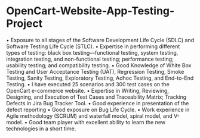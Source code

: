 # OpenCart-Website-App-Testing-Project

•	Exposure to all stages of the Software Development Life Cycle (SDLC) and Software Testing Life Cycle (STLC).
•	Expertise in performing different types of testing: black box testing—functional testing, system testing, integration testing, and non-functional testing; performance testing; usability testing; and compatibility testing.
•	Good Knowledge of White Box Testing and User Acceptance Testing (UAT), Regression Testing, Smoke Testing, Sanity Testing, Exploratory Testing, Adhoc Testing, and End-to-End Testing.
•	I have executed 25 scenarios and 300 test cases on the OpenCart e-commerce website.
•	Expertise in Writing, Reviewing, Designing, and Execution of Test Cases and Traceability Matrix; Tracking Defects in Jira Bug Tracker Tool.
•	Good experience in presentation of the defect reporting
•	Good exposure on Bug Life Cycle.
•	Work experience in Agile methodology (SCRUM) and waterfall model, spiral model, and V-model.
•	Good team player with excellent ability to learn the new technologies in a short time. 
